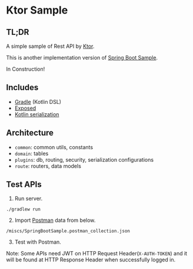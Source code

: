 # Ktor Sample

## TL;DR

A simple sample of Rest API by [Ktor](https://ktor.io).

This is another implementation version of [Spring Boot Sample](https://github.com/retheviper/springbootsample).

In Construction!

## Includes

- [Gradle](https://gradle.org) (Kotlin DSL)
- [Exposed](https://github.com/JetBrains/Exposed)
- [Kotlin serialization](https://github.com/Kotlin/kotlinx.serialization)

## Architecture

- `common`: common utils, constants
- `domain`: tables
- `plugins`: db, routing, security, serialization configurations
- `route`: routers, data models

## Test APIs

1. Run server.

```shell
./gradlew run
```

2. Import [Postman](https://www.postman.com) data from below.

```shell
/miscs/SpringBootSample.postman_collection.json
```

3. Test with Postman.

Note: Some APIs need JWT on HTTP Request Header(`X-AUTH-TOKEN`) and it will be found at HTTP Response Header when successfully logged in.
